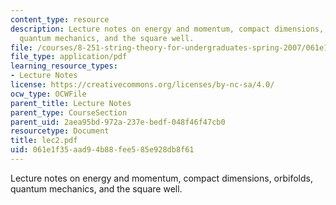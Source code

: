 ```yaml
---
content_type: resource
description: Lecture notes on energy and momentum, compact dimensions, orbifolds,
  quantum mechanics, and the square well.
file: /courses/8-251-string-theory-for-undergraduates-spring-2007/061e1f35aad94b88fee585e928db8f61_lec2.pdf
file_type: application/pdf
learning_resource_types:
- Lecture Notes
license: https://creativecommons.org/licenses/by-nc-sa/4.0/
ocw_type: OCWFile
parent_title: Lecture Notes
parent_type: CourseSection
parent_uid: 2aea95bd-972a-237e-bedf-048f46f47cb0
resourcetype: Document
title: lec2.pdf
uid: 061e1f35-aad9-4b88-fee5-85e928db8f61
---
```

Lecture notes on energy and momentum, compact dimensions, orbifolds, quantum mechanics, and the square well.